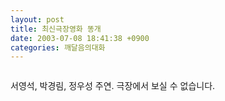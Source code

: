 ```yaml
---
layout: post
title: 최신극장영화 똥개
date: 2003-07-08 18:41:38 +0900
categories: 깨달음의대화
---
```

<img src="./assets/attach/images/198/281/001/1057657298.jpg" border="0" alt="" />  
  
서영석, 박경림, 정우성 주연. 극장에서 보실 수 없습니다.
